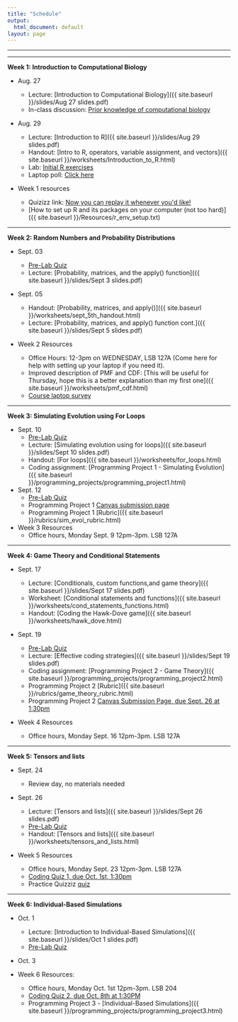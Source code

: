 ```yaml
---
title: "Schedule"
output:
  html_document: default
layout: page
---
```


***

***

**Week 1: Introduction to Computational Biology**
* Aug. 27
    * Lecture: [Introduction to Computational Biology]({{ site.baseurl }}/slides/Aug 27 slides.pdf)
    * In-class discussion: [Prior knowledge of computational biology](https://usu.instructure.com/courses/762928/discussion_topics/3043775)  
* Aug. 29
    * Lecture: [Introduction to R]({{ site.baseurl }}/slides/Aug 29 slides.pdf)
    * Handout:  [Intro to R, operators, variable assignment, and vectors]({{ site.baseurl }}/worksheets/Introduction_to_R.html) 
    * Lab: [Initial R exercises](Add_quizizz_link_before_class)
    * Laptop poll: [Click here](https://strawpoll.com/e7ZJaaklKg3)

* Week 1 resources
  * Quizizz link: [Now you can replay it whenever you'd like!](https://quizizz.com/join?gc=75478828)
  * [How to set up R and its packages on your computer (not too hard)]({{ site.baseurl }}/Resources/r_env_setup.txt)

*** 

**Week 2: Random Numbers and Probability Distributions**
  * Sept. 03
      * [Pre-Lab Quiz](https://usu.instructure.com/courses/762928/quizzes/1274319/take)
      * Lecture: [Probability, matrices, and the apply() function]({{ site.baseurl }}/slides/Sept 3 slides.pdf)
  * Sept. 05
    * Handout: [Probability, matrices, and apply()]({{ site.baseurl }}/worksheets/sept_5th_handout.html)
    * Lecture: [Probability, matrices, and apply() function cont.]({{ site.baseurl }}/slides/Sept 5 slides.pdf)

  * Week 2 Resources
    * Office Hours: 12-3pm on WEDNESDAY, LSB 127A (Come here for help with setting up your laptop if you need it).
    * Improved description of PMF and CDF: [This will be useful for Thursday, hope this is a better explanation than my first one]({{ site.baseurl }}/worksheets/pmf_cdf.html)
    * [Course laptop survey](https://forms.gle/putWYbETm48PYRgy9)

***

**Week 3: Simulating Evolution using For Loops**
  * Sept. 10
      * [Pre-Lab Quiz](https://usu.instructure.com/courses/762928/quizzes/1275304)
      * Lecture: [Simulating evolution using for loops]({{ site.baseurl }}/slides/Sept 10 slides.pdf)
      * Handout: [For loops]({{ site.baseurl }}/worksheets/for_loops.html)
      * Coding assignment: [Programming Project 1 - Simulating Evolution]({{ site.baseurl }}/programming_projects/programming_project1.html)
  * Sept. 12
      * [Pre-Lab Quiz](https://usu.instructure.com/courses/762928/quizzes/1275580)
      * Programming Project 1 [Canvas submission page](https://usu.instructure.com/courses/762928/assignments/4606184)
      * Programming Project 1 [Rubric]({{ site.baseurl }}/rubrics/sim_evol_rubric.html)
  * Week 3 Resources
      * Office hours, Monday Sept. 9 12pm-3pm. LSB 127A
   
  ***

  **Week 4: Game Theory and Conditional Statements**
  * Sept. 17
      * Lecture: [Conditionals, custom functions,and game theory]({{ site.baseurl }}/slides/Sept 17 slides.pdf)
      * Worksheet: [Conditional statements and functions]({{ site.baseurl }}/worksheets/cond_statements_functions.html)
      * Handout: [Coding the Hawk-Dove game]({{ site.baseurl }}/worksheets/hawk_dove.html)
  * Sept. 19
      * [Pre-Lab Quiz](https://usu.instructure.com/courses/762928/quizzes/1276257)
      * Lecture: [Effective coding strategies]({{ site.baseurl }}/slides/Sept 19 slides.pdf)
      * Coding assignment: [Programming Project 2 - Game Theory]({{ site.baseurl }}/programming_projects/programming_project2.html)
      * Programming Project 2 [Rubric]({{ site.baseurl }}/rubrics/game_theory_rubric.html)
      * Programming Project 2 [Canvas Submission Page, due Sept. 26 at 1:30pm](https://usu.instructure.com/courses/762928/assignments/4610645)
  
  * Week 4 Resources
      * Office hours, Monday Sept. 16 12pm-3pm. LSB 127A
   
  ***

  **Week 5: Tensors and lists**
  * Sept. 24
      * Review day, no materials needed
  
  * Sept. 26
    *  Lecture: [Tensors and lists]({{ site.baseurl }}/slides/Sept 26 slides.pdf)
    *  [Pre-Lab Quiz](https://usu.instructure.com/courses/762928/quizzes/1276878)
    *  Handout: [Tensors and lists]({{ site.baseurl }}/worksheets/tensors_and_lists.html)
    
  * Week 5 Resources
      * Office hours, Monday Sept. 23 12pm-3pm. LSB 127A
      * [Coding Quiz 1, due Oct. 1st, 1:30pm](https://usu.instructure.com/courses/762928/quizzes/1276805)
      * Practice Quizziz [quiz](https://quizizz.com/admin/quiz/66f23a9b59d4e0b4fbf44d92?at=66f4886dc629c2784b1d5e84)

***
**Week 6: Individual-Based Simulations**
* Oct. 1
    * Lecture: [Introduction to Individual-Based Simulations]({{ site.baseurl }}/slides/Oct 1 slides.pdf)
    * [Pre-Lab Quiz](https://usu.instructure.com/courses/762928/quizzes/1277497)

* Oct. 3

* Week 6 Resources:
  * Office hours, Monday Oct. 1st 12pm-3pm. LSB 204
  * [Coding Quiz 2, due Oct. 8th at 1:30PM](https://usu.instructure.com/courses/762928/quizzes/1277500)
  * Programming Project 3 - [Individual-Based Simulations]({{ site.baseurl }}/programming_projects/programming_project3.html)

